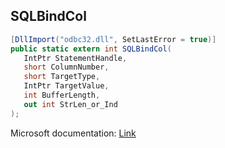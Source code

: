 ## SQLBindCol

```csharp
[DllImport("odbc32.dll", SetLastError = true)]
public static extern int SQLBindCol(
   IntPtr StatementHandle,
   short ColumnNumber,
   short TargetType,
   IntPtr TargetValue,
   int BufferLength,
   out int StrLen_or_Ind
);
```

Microsoft documentation: [Link](https://docs.microsoft.com/en-us/sql/odbc/reference/syntax/sqlbindcol-function)
